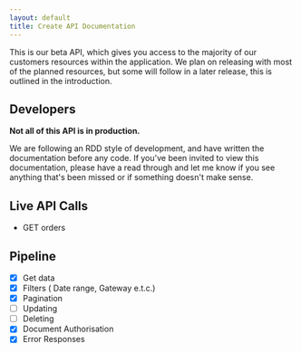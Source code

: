 ```yaml
---
layout: default
title: Create API Documentation
---
```


This is our beta API, which gives you access to the majority of our customers resources within the application. We plan on releasing with most of the planned resources, but some will follow in a later release, this is outlined in the introduction.

## Developers

**Not all of this API is in production.**

We are following an RDD style of development, and have written the documentation before any code. If you've been invited to view this documentation, please have a read through and let me know if you see anything that's been missed or if something doesn't make sense.


## Live API Calls
* GET orders


## Pipeline
- [x] Get data
- [x] Filters ( Date range, Gateway e.t.c.)
- [x] Pagination
- [ ] Updating
- [ ] Deleting
- [x] Document Authorisation
- [x] Error Responses

